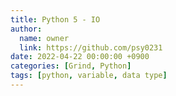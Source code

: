 ```yaml
---
title: Python 5 - IO
author:
  name: owner
  link: https://github.com/psy0231
date: 2022-04-22 00:00:00 +0900
categories: [Grind, Python]
tags: [python, variable, data type]
---
```


